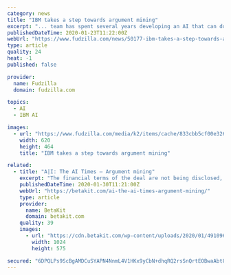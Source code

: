 ```yaml
---
category: news
title: "IBM takes a step towards argument mining"
excerpt: "... team has spent several years developing an AI that can do that. Last year IBM demonstrated its work-in-progress technology in a live debate against a world-champion human debater, the equivalent of Watson's Jeopardy! showdown. Such stunts provided a ..."
publishedDateTime: 2020-01-23T11:22:00Z
webUrl: "https://www.fudzilla.com/news/50177-ibm-takes-a-step-towards-argument-mining"
type: article
quality: 24
heat: -1
published: false

provider:
  name: Fudzilla
  domain: fudzilla.com

topics:
  - AI
  - IBM AI

images:
  - url: "https://www.fudzilla.com/media/k2/items/cache/833cbb5cf00e32637111be49c35faa2a_L.jpg"
    width: 620
    height: 464
    title: "IBM takes a step towards argument mining"

related:
  - title: "A|I: The AI Times – Argument mining"
    excerpt: "The financial terms of the deal are not being disclosed, but Babylon confirmed that the NHS is not taking a stake in the startup as part of it. Montréal-based Element AI has launched its latest product, Access Governor, which was designed to help companies manage access to information. The algorithm lets robots find the shortest route in ..."
    publishedDateTime: 2020-01-30T11:21:00Z
    webUrl: "https://betakit.com/ai-the-ai-times-argument-mining/"
    type: article
    provider:
      name: BetaKit
      domain: betakit.com
    quality: 39
    images:
      - url: "https://cdn.betakit.com/wp-content/uploads/2020/01/4910966596252f146b0d4k-1024x575.jpg"
        width: 1024
        height: 575

secured: "6DPQLPs9ScBgAMDCuSYAPN4NnmL4V1HKx9yCbN+dhqRQ2rsSnQrtEOBwaAbt80AcJ6NUMzOrbq74oU1ntPXHGTOeMK9gRPb4o46z+g567jrb4BTALxPA7WjNa+VSu/GrWjN6HXCKDZSGGns/hYhwfOvjSy0AsQs5hMfPYIpYNs/0pz28FpoNkT4nGbSd43fwM+n+Mj3k1dQCZuIbXcdDng5zE2pAdC2px5XB0lN7UhvM7SuY/KOAvO+HVi0wgQ1lS+v0JYSli2/ddhB0AZI5o1ATSudnEOuHdhwLHscghBr7ToS/tNnrzDoob51SOKtEt/PqWBns7NlDGACnA9oYWHPUztwemCUTmwPNFKKLbe9t9yP+T4fxEm8jjKuT2Cn/fMV54wFtc02qaSODLFZXQ39QKpf6aZ8ZxQiH/3PuePAKmZNxBbVfpDfaiXOy8u28Ii0mufc6E0yxRpfgwTdoRZGMQURCGSNTAF5JZyk5sP0=;UQA3B6H4QGkn4EPiarvuxA=="
---
```


